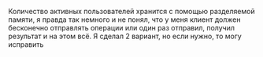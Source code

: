 Количество активных пользователей хранится с помощью разделяемой памяти, я правда так немного и не понял, что у меня клиент должен бесконечно отправлять операции или один раз отправил, получил результат и на этом всё. Я сделал 2 вариант, но если нужно, то могу исправить